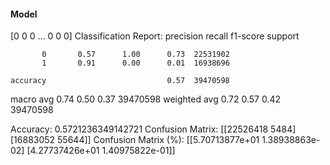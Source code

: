 #### Model
[0 0 0 ... 0 0 0]
Classification Report:
              precision    recall  f1-score   support

           0       0.57      1.00      0.73  22531902
           1       0.91      0.00      0.01  16938696

    accuracy                           0.57  39470598
   macro avg       0.74      0.50      0.37  39470598
weighted avg       0.72      0.57      0.42  39470598

Accuracy: 0.5721236349142721
Confusion Matrix:
[[22526418     5484]
 [16883052    55644]]
Confusion Matrix (%):
[[5.70713877e+01 1.38938863e-02]
 [4.27737426e+01 1.40975822e-01]]
